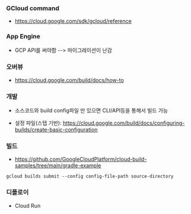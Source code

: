 ### GCloud command
* https://cloud.google.com/sdk/gcloud/reference

### App Engine
* GCP API를 써야함 --> 마이그레이션이 난감



### 오버뷰
* https://cloud.google.com/build/docs/how-to

### 개발 
* 소스코드와 build config파일 만 있으면 CLI/API등을 통해서 빌드 가능

* 설정 파일(스텝 기반): https://cloud.google.com/build/docs/configuring-builds/create-basic-configuration

### 빌드 
* https://github.com/GoogleCloudPlatform/cloud-build-samples/tree/main/gradle-example

```
gcloud builds submit --config config-file-path source-directory
```

### 디플로이
* Cloud Run
